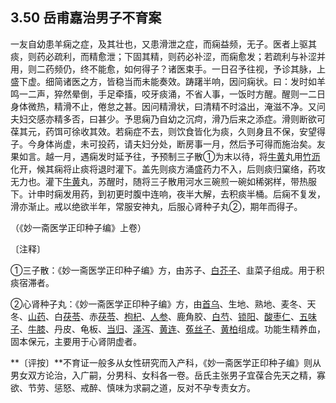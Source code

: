 ## 3.50 岳甫嘉治男子不育案

一友自幼患羊痫之症，及其壮也，又患滑泄之症，而痫益频，无子。医者上驱其痰，则药必疏利，而精愈泄；下固其精，则药必补涩，而痫愈发；若疏利与补涩并用，则二药频仍，终不能愈，如何得子？诸医束手。一日召予往视，予诊其脉，上盛下虚。细简诸医之方，皆稳当而未能奏效。踌躇半响，因问痫状。曰：发时如羊鸣一二声，猝然晕倒，手足牵搐，咬牙痰涌，不省人事，一饭时方醒。醒则一二日身体微热，精滑不止，倦怠之甚。因问精滑状，曰清精不时溢出，淹滋不净。又问夫妇交感亦精多否，曰甚少。予思痫乃自幼之沉疴，滑乃后来之添症。滑则断欲可葆其元，药饵可徐收其效。若痫症不去，则饮食皆化为痰，久则身且不保，安望得子。今身体尚虚，未可投药，请夫妇分处，断房事一月，然后予可得而施治矣。友果如言。越一月，遇痫发时延予往，予预制三子散①为末以待，将[牛黄](https://www.gmzyjc.com/read/bc/bc08-0.0.2.0.0.md)丸用[竹沥](https://www.gmzyjc.com/read/bc/bc16-0.2.6.0.0.md)化开，候其痫将止痰将退时灌下。盖先则痰方涌盛药力不入，后则痰归窠络，药攻无力也。灌下[牛黄](https://www.gmzyjc.com/read/bc/bc08-0.0.2.0.0.md)丸，苏醒时，随将三子散用河水三碗煎一碗如稀粥样，带热服下。计申时痫发用药，到初更时腹中连响，夜半大解，去积痰半桶。后痫不复发，滑亦渐止。戒以绝欲半年，常服安神丸，后服心肾种子丸②，期年而得子。

（《妙一斋医学正印种子编》上卷）

〔注释〕

①三子散：《妙一斋医学正印种子编》方，由苏子、[白芥子](https://www.gmzyjc.com/read/bc/bc16-0.1.4.0.0.md)、韭菜子组成。用于积痰宿滞者。

②心肾种子丸：《妙一斋医学正印种子编》方，由[首乌](https://www.gmzyjc.com/read/bc/bc17-0.3.2.0.0.md)、生地、熟地、麦冬、天冬、[山药](https://www.gmzyjc.com/read/bc/bc17-0.1.6.0.0.md)、白[茯苓](https://www.gmzyjc.com/read/bc/bc05-0.0.1.0.0.md)、赤[茯苓](https://www.gmzyjc.com/read/bc/bc05-0.0.1.0.0.md)、[枸杞](https://www.gmzyjc.com/read/bc/bc17-0.4.8.0.0.md)、[人参](https://www.gmzyjc.com/read/bc/bc17-0.1.1.0.0.md)、鹿角胶、[白芍](https://www.gmzyjc.com/read/bc/bc17-0.3.4.0.0.md)、[锁阳](https://www.gmzyjc.com/read/bc/bc17-0.2.4.0.0.md)、[酸枣仁](https://www.gmzyjc.com/read/bc/bc09-0.2.1.0.0.md)、[五味子](https://www.gmzyjc.com/read/bc/bc18-0.0.2.0.0.md)、[牛膝](https://www.gmzyjc.com/read/bc/bc12-0.0.21.0.0.md)、丹皮、龟板、[当归](https://www.gmzyjc.com/read/bc/bc17-0.3.3.0.0.md)、[泽泻](https://www.gmzyjc.com/read/bc/bc05-0.0.4.0.0.md)、[黄连](https://www.gmzyjc.com/read/bc/bc03-0.2.2.0.0.md)、[菟丝子](https://www.gmzyjc.com/read/bc/bc17-0.2.7.0.0.md)、[黄柏](https://www.gmzyjc.com/read/bc/bc03-0.2.3.0.0.md)组成。功能生精养血，固本保元，主要用于心肾阴虚者。

**〔评按〕**不育证一般多从女性研究而入产科，《妙一斋医学正印种子编》则从男女双方论治，入广嗣，分男科、女科各一卷。岳氏主张男子宜葆合先天之精，寡欲、节劳、惩怒、戒醉、慎味为求嗣之道，反对不孕专责女方。

